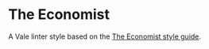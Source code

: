 # The Economist

A Vale linter style based on the [The Economist style guide](https://cdn.static-economist.com/sites/default/files/store/Style_Guide_2015.pdf).
